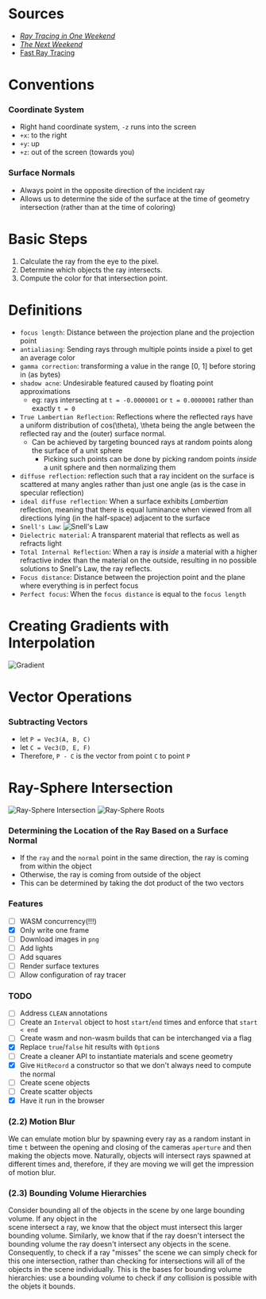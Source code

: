 # Sources
- [_Ray Tracing in One Weekend_](https://raytracing.github.io/books/RayTracingInOneWeekend.html)
- [_The Next Weekend_](https://raytracing.github.io/books/RayTracingTheNextWeek.html)
- [Fast Ray Tracing](https://uwspace.uwaterloo.ca/bitstream/handle/10012/3947/thesis.pdf)
# Conventions

### Coordinate System
- Right hand coordinate system, `-z` runs into the screen
- `+x`: to the right
- `+y`: up
- `+z`: out of the screen (towards you) 

### Surface Normals
- Always point in the opposite direction of the incident ray
- Allows us to determine the side of the surface at the time of geometry intersection (rather
  than at the time of coloring)

# Basic Steps
1. Calculate the ray from the eye to the pixel.
2. Determine which objects the ray intersects.
3. Compute the color for that intersection point.

# Definitions
- `focus length`: Distance between the projection plane and the projection point 
- `antialiasing`: Sending rays through multiple points inside a pixel to get an average color
- `gamma correction`: transforming a value in the range [0, 1] before storing in (as bytes)
- `shadow acne`: Undesirable featured caused by floating point approximations
  - eg: rays intersecting at `t = -0.0000001` or `t = 0.0000001` rather than exactly `t = 0` 
- `True Lambertian Reflection`: Reflections where the reflected rays have a uniform distribution of cos(\theta), \theta
  being the angle between the reflected ray and the (outer) surface normal. 
  - Can be achieved by targeting bounced rays at random points along the surface of a unit sphere
    - Picking such points can be done by picking random points _inside_ a unit sphere and then normalizing them
- `diffuse reflection`: reflection such that a ray incident on the surface is scattered at many angles rather than just
  one angle (as is the case in specular reflection)
- `ideal diffuse reflection`: When a surface exhibits *Lambertian* reflection, meaning that there is equal
  luminance when viewed from all directions lying (in the half-space) adjacent to the surface 
- `Snell's Law`: ![Snell's Law](images/snellslaw.png)
- `Dielectric material`: A transparent material that reflects as well as refracts light
- `Total Internal Reflection`: When a ray is _inside_ a material with a higher refractive index than the material on the outside, resulting in no possible solutions to Snell's Law, the ray reflects. 
- `Focus distance`: Distance between the projection point and the plane where everything is in perfect focus
- `Perfect focus`: When the `focus distance` is equal to the `focus length`



# Creating Gradients with Interpolation
![Gradient](images/gradient.png)

# Vector Operations

### Subtracting Vectors
- let `P = Vec3(A, B, C)`
- let `C = Vec3(D, E, F)`
- Therefore, `P - C` is the vector from point `C` to point `P`

# Ray-Sphere Intersection
![Ray-Sphere Intersection](images/ray-sphere%20intersection.png)
![Ray-Sphere Roots](images/ray-sphere%20roots.png)

### Determining the Location of the Ray Based on a Surface Normal
- If the `ray` and the `normal` point in the same direction, the ray
  is coming from within the object
- Otherwise, the ray is coming from outside of the object
- This can be determined by taking the dot product of the two vectors

### Features
- [ ] WASM concurrency(!!!) 
- [x] Only write one frame
- [ ] Download images in `png` 
- [ ] Add lights
- [ ] Add squares
- [ ] Render surface textures
- [ ] Allow configuration of ray tracer

### TODO
- [ ] Address `CLEAN` annotations
- [ ] Create an `Interval` object to host `start`/`end` times and enforce that `start < end`
- [ ] Create wasm and non-wasm builds that can be interchanged via a flag
- [x] Replace `true`/`false` hit results with `Option`s
- [ ] Create a cleaner API to instantiate materials and scene geometry
- [x] Give `HitRecord` a constructor so that we don't always need to compute the normal
- [ ] Create scene objects
- [ ] Create scatter objects
- [x] Have it run in the browser

### (2.2) Motion Blur

We can emulate motion blur by spawning every ray as a random instant in time `t` between the opening and closing 
of the cameras `aperture` and then making the objects move. Naturally, objects will intersect rays spawned at 
different times and, therefore, if they are moving we will get the impression of motion blur.

### (2.3) Bounding Volume Hierarchies

Consider bounding all of the objects in the scene by one large bounding volume. If any object in the  
scene intersect a ray, we know that the object must intersect this larger bounding volume. Similarly, we
know that if the ray doesn't intersect the bounding volume the ray doesn't intersect any objects in the scene.
Consequently, to check if a ray "misses" the scene we can simply check for this one intersection, rather than 
checking for intersections will all of the objects in the scene individually. This is the bases for bounding volume 
hierarchies: use a bounding volume to check if _any_ collision is possible with the objets it bounds.


